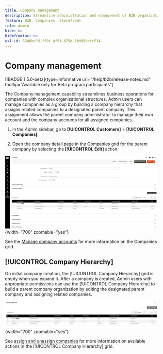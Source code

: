 ```yaml
---
title: Company management
description: Streamline administration and management of B2B organizations with complex operational models.
feature: B2B, Companies, Storefront
role: Admin
hide: no
hidefromtoc: no
exl-id: 8246be3d-ff9f-4f9f-875d-1b999befc534
---
```

# Company management

[!BADGE 1.5.0-beta]{type=Informative url="/help/b2b/release-notes.md" tooltip="Available only for Beta program participants"}

The Company management capability streamlines business operations for companies with complex organizational structures. Admin users can manage companies as a group by building a company hierarchy that assigns related companies to a designated parent company. This assignment allows the parent company administrator to manage their own account and the company accounts for all assigned companies.

1. In the _Admin_ sidebar, go to **[!UICONTROL Customers]** > **[!UICONTROL Companies]**.

1. Open the company detail page in the Companies grid for the parent company by selecting the **[!UICONTROL Edit]** action.

![Companies Grid](./assets/company-detail-view.png){width="700" zoomable="yes"}

See the [Manage company accounts](account-company-manage.md) for more information on the Companies grid.

## [!UICONTROL Company Hierarchy]

On initial company creation, the [!UICONTROL Company Hierarchy] grid is empty when you expand it. After a company is created, Admin users with appropriate permissions can use the [!UICONTROL Company Hierarchy] to build a parent company organization by editing the designated parent company and assigning related companies.

![Companies Hierarchy Grid](./assets/company-hierarchy-grid.png){width="700" zoomable="yes"}

See [assign and unassign companies](assign-companies.md) for more information on available actions in the [!UICONTROL Company Hierarchy] grid.
